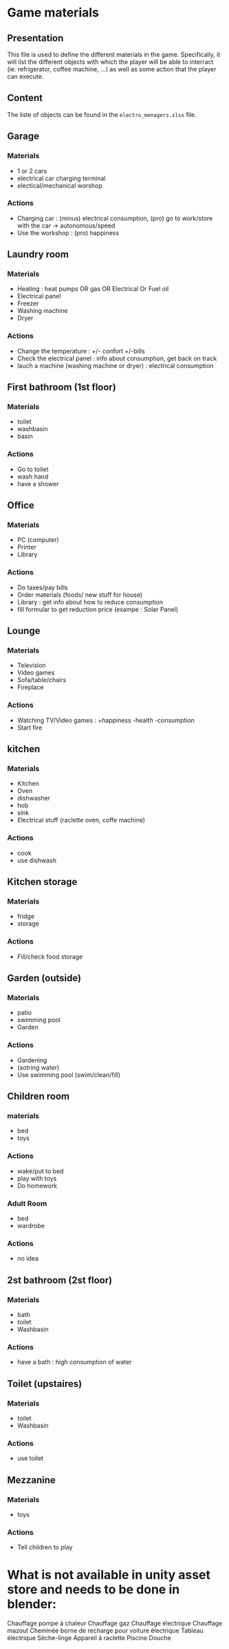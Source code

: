 # Game materials

## Presentation

This file is used to define the different materials in the game.
Specifically, it will list the different objects with which the player will be able to interract (ie. refrigerator, coffee machine, ...) as well as some action
that the player can execute.

## Content

The liste of objects can be found in the ```electro_menagers.xlsx``` file.

## Garage
### Materials
- 1 or 2 cars
- electrical car charging terminal
- electical/mechanical worshop

### Actions
- Charging car : (minus) electrical consumption, (pro) go to work/store with the car -> autonomous/speed
- Use the workshop : (pro) happiness

## Laundry room
### Materials
- Heating : heat pumps OR gas OR Electrical Or Fuel oil
- Electrical panel
- Freezer
- Washing machine
- Dryer
 
### Actions
- Change the temperature : +/- confort +/-bills
- Check the electrical panel : info about consumption, get back on track
- lauch a machine (washing machine or dryer) : electrical consumption

## First bathroom (1st floor)
### Materials 
- toilet
- washbasin
- basin

### Actions
- Go to toilet
- wash hand
- have a shower

## Office
### Materials
- PC (computer)
- Printer
- Library
### Actions
- Do taxes/pay bills
- Order materials (foods/ new stuff for house)
- Library : get info about how to reduce consumption
- fill formular to get reduction price (exampe : Solar Panel)

## Lounge
### Materials
- Television
- Video games
- Sofa/table/chairs
- Fireplace
### Actions
- Watching TV/Video games : +happiness -health -consumption
- Start fire 
## kitchen
### Materials
- Kitchen
- Oven
- dishwasher
- hob
- sink
- Electrical stuff (raclette oven, coffe machine)
### Actions
- cook
- use dishwash
## Kitchen storage
### Materials
- fridge
- storage
### Actions
- Fill/check food storage

## Garden (outside)
### Materials
- patio
- swimming pool
- Garden
### Actions
- Gardening
- (sotring water)
- Use swimming pool (swim/clean/fill)

## Children room
### materials
- bed
- toys
### Actions
- wake/put to bed
- play with toys
- Do homework
### Adult Room
- bed
- wardrobe
### Actions
- no idea

## 2st bathroom (2st floor)
### Materials
- bath
- toilet
- Washbasin
### Actions
- have a bath : high consumption of water
## Toilet (upstaires)
### Materials
- toilet
- Washbasin
### Actions
- use toilet

## Mezzanine
### Materials
- toys
### Actions
- Tell children to play

# What is not available in unity asset store and needs to be done in blender:
Chauffage pompe à chaleur
Chauffage gaz
Chauffage électrique
Chauffage mazout
Cheminée
borne de recharge pour voiture électrique
Tableau électrique
Séche-linge
Appareil à raclette
Piscine
Douche
